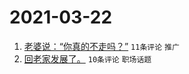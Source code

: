 # 2021-03-22

1. [老婆说：“你真的不走吗？”](https://www.v2ex.com/t/763792) `11条评论` `推广`
1. [回老家发展了。](https://www.v2ex.com/t/763799) `10条评论` `职场话题`
